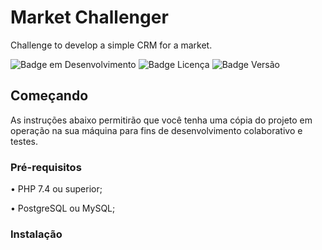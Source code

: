 # Market Challenger
Challenge to develop a simple CRM for a market.

![Badge em Desenvolvimento](http://img.shields.io/static/v1?label=STATUS&message=QA&color=BLUE&style=plastic)
![Badge Licença](http://img.shields.io/static/v1?label=LICENSE&message=Xip7STI&color=BLUE&style=plastic)
![Badge Versão](https://img.shields.io/static/v1?label=VERSION&message=1.0&color=BLUE&style=plastic/beta)

## Começando 

As instruções abaixo permitirão que você tenha uma cópia do projeto em operação na sua máquina para fins de desenvolvimento colaborativo e testes.

### Pré-requisitos

• PHP 7.4 ou superior;

• PostgreSQL ou MySQL;

### Instalação

